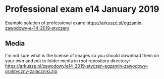 # Professional exam e14 January 2019
Example solution of professional exam: https://arkusze.pl/egzamin-zawodowy-e-14-2019-styczen/

## Media
I'm not sure what is the license of images so you should download them on your own and put to folder media in root repository directory:
https://arkusze.pl/zawodowy/e14-2019-styczen-egzamin-zawodowy-praktyczny-zalaczniki.zip
